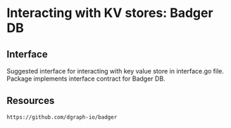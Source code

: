 # Interacting with KV stores: Badger DB
## Interface
Suggested interface for interacting with key value store in interface.go file.<br/>
Package implements interface contract for Badger DB.

## Resources
```
https://github.com/dgraph-io/badger
```
